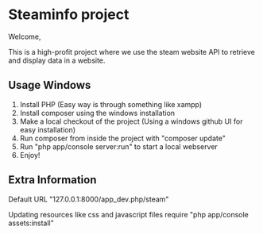 Steaminfo  project
========================

Welcome,

This is a high-profit project where we use the steam website API to retrieve and display data in a website.

Usage Windows
----------------------------------
1. Install PHP (Easy way is through something like xampp)
2. Install composer using the windows installation
3. Make a local checkout of the project (Using a windows github UI for easy installation)
4. Run composer from inside the project with "composer update"
5. Run "php app/console server:run" to start a local webserver
6. Enjoy!

Extra Information
----------------------------------
Default URL "127.0.0.1:8000/app_dev.php/steam"

Updating resources like css and javascript files require "php app/console assets:install"